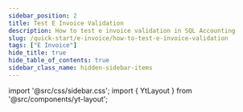 ```yaml
---
sidebar_position: 2
title: Test E Invoice Validation
description: How to test e invoice validation in SQL Accounting
slug: /quick-start/e-invoice/how-to-test-e-invoice-validation
tags: ["E Invoice"]
hide_title: true
hide_table_of_contents: true
sidebar_class_name: hidden-sidebar-items
---
```


import '@src/css/sidebar.css';
import { YtLayout } from '@src/components/yt-layout';

<YtLayout
    videoId="AKLkzWVApLY"
/>
